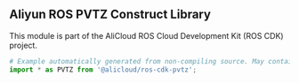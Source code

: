 ## Aliyun ROS PVTZ Construct Library

This module is part of the AliCloud ROS Cloud Development Kit (ROS CDK) project.

```python
# Example automatically generated from non-compiling source. May contain errors.
import * as PVTZ from '@alicloud/ros-cdk-pvtz';
```
